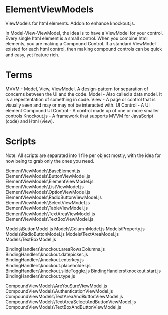# ElementViewModels
ViewModels for html elements. Addon to enhance knockout.js.

In Model-View-ViewModel, the idea is to have a ViewModel for your control. Every single html element is a small control. When you combine html elements, you are making a Compound Control. If a standard ViewModel existed for each html control, then making compound controls can be quick and easy, yet feature rich.

# Terms #
MVVM - Model, View, ViewModel. A design-pattern for separation of concerns between the UI and the code.
Model - Also called a data model. It is a repestentation of something in code.
View - A page or control that is visually seen and may or may not be interacted with.
UI Control - A UI element
Compound UI Control - A control made up of one or more smaller controls
Knockout.js - A framework that supports MVVM for JavaScript (code) and Html (view).

# Scripts #

Note: All scripts are separated into 1 file per object mostly, with the idea for now being to grab only the ones you need.

ElementViewModels\BaseElement.js
ElementViewModels\ButtonViewModel.js
ElementViewModels\ElementViewModel.js
ElementViewModels\ListViewModel.js
ElementViewModels\OptionViewModel.js
ElementViewModels\RadioButtonViewModel.js
ElementViewModels\SelectViewModel.js
ElementViewModels\TableViewModel.js
ElementViewModels\TextAreaViewModel.js
ElementViewModels\TextBoxViewModel.js

Models\ButtonModel.js
Models\ColumnModel.js
Models\Property.js
Models\RadioButtonModel.js
Models\TextAreaModel.js
Models\TextBoxModel.js

BindingHandlers\knockout.areaRowsColumns.js
BindingHandlers\knockout.datepicker.js
BindingHandlers\knockout.enterkey.js
BindingHandlers\knockout.placeholder.js
BindingHandlers\knockout.slideToggle.js
BindingHandlers\knockout.start.js
BindingHandlers\knockout.type.js

CompoundViewModels\AreYouSureViewModel.js
CompoundViewModels\AuthenticationViewModel.js
CompoundViewModels\TextAreaAndButtonViewModel.js
CompoundViewModels\TextAreaSelectAndButtonViewModel.js
CompoundViewModels\TextBoxAndButtonViewModel.js
